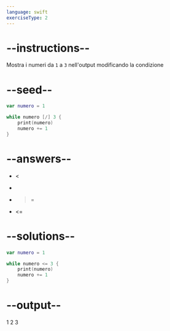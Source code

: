 ```yaml
---
language: swift
exerciseType: 2
---
```


# --instructions--

Mostra i numeri da `1` a `3` nell'output modificando la condizione

# --seed--

```swift
var numero = 1

while numero [/] 3 {
    print(numero)
    numero += 1
}
```

# --answers--

- <
- >
- >=
- <=

# --solutions--

```swift
var numero = 1

while numero <= 3 {
    print(numero)
    numero += 1
}
```

# --output--

1
2
3
